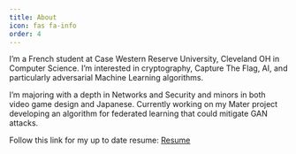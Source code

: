 ```yaml
---
title: About
icon: fas fa-info
order: 4
---
```


I’m a French student at Case Western Reserve University, Cleveland OH in Computer Science. I’m interested in cryptography, Capture The Flag, AI, and particularly adversarial Machine Learning algorithms.

I’m majoring with a depth in Networks and Security and minors in both video game design and Japanese. Currently working on my Mater project developing an algorithm for federated learning that could mitigate GAN attacks.

Follow this link for my up to date resume:
[Resume](http://susanou.github.io/data/resumeCVEn.pdf)
